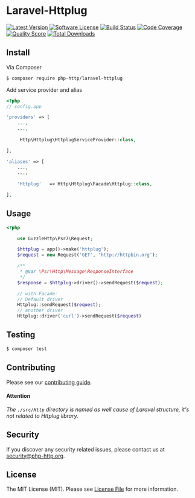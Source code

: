 # Laravel-Httplug

[![Latest Version](https://img.shields.io/github/release/php-http/laravel-httplug.svg?style=flat-square)](https://github.com/php-http/laravel-httplug/releases)
[![Software License](https://img.shields.io/badge/license-MIT-brightgreen.svg?style=flat-square)](LICENSE)
[![Build Status](https://img.shields.io/travis/php-http/laravel-httplug.svg?style=flat-square)](https://travis-ci.org/php-http/laravel-httplug)
[![Code Coverage](https://img.shields.io/scrutinizer/coverage/g/php-http/laravel-httplug.svg?style=flat-square)](https://scrutinizer-ci.com/g/php-http/laravel-httplug)
[![Quality Score](https://img.shields.io/scrutinizer/g/php-http/laravel-httplug.svg?style=flat-square)](https://scrutinizer-ci.com/g/php-http/laravel-httplug)
[![Total Downloads](https://img.shields.io/packagist/dt/php-http/laravel-httplug.svg?style=flat-square)](https://packagist.org/packages/php-http/laravel-httplug)

## Install

Via Composer

``` bash
$ composer require php-http/laravel-httplug
```

Add service provider and alias
```php
<?php
// config.app

'providers' => [
    ...,
    ...,
    
     Http\Httplug\HttplugServiceProvider::class,

],

'aliases' => [
    ...,
    ...,
    
    'Httplug'   => Http\Httplug\Facade\Httplug::class,

],


```

## Usage

```php
<?php

    use GuzzleHttp\Psr7\Request;

    $httplug = app()->make('httplug');
    $request = new Request('GET', 'http://httpbin.org');

    /**
     * @var \Psr\Http\Message\ResponseInterface
     */
    $response = $httplug->driver()->sendRequest($request);

    // with Facade:
    // Default driver
    Httplug::sendRequest($request);
    // another driver
    Httplug::driver('curl')->sendRequest($request)

```

## Testing

``` bash
$ composer test
```


## Contributing

Please see our [contributing guide](http://docs.php-http.org/en/latest/development/contributing.html).

#### Attention
*The `./src/Http` directory is named as well cause of Laravel structure, it's not related to Httplug library.*

## Security

If you discover any security related issues, please contact us at [security@php-http.org](mailto:security@php-http.org).


## License

The MIT License (MIT). Please see [License File](LICENSE) for more information.

